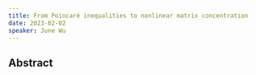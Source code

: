 ```yaml
---
title: From Poincaré inequalities to nonlinear matrix concentration
date: 2023-02-02
speaker: June Wu
---
```



## Abstract
